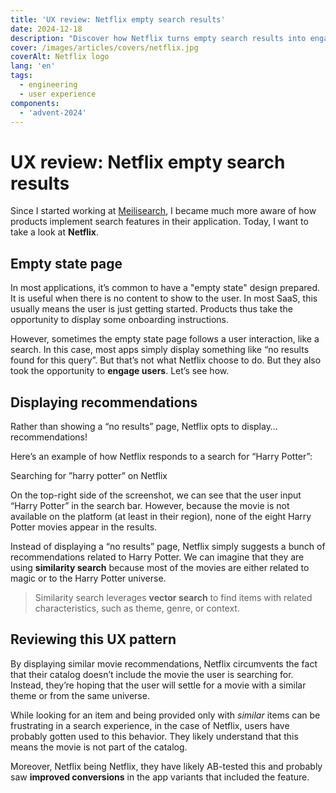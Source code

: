 ```yaml
---
title: 'UX review: Netflix empty search results'
date: 2024-12-18
description: "Discover how Netflix turns empty search results into engaging recommendations using similarity search. Learn how this UX strategy boosts conversions today."
cover: /images/articles/covers/netflix.jpg
coverAlt: Netflix logo
lang: 'en'
tags:
  - engineering
  - user experience
components:
  - 'advent-2024'
---
```


# UX review: Netflix empty search results

Since I started working at [Meilisearch](https://meilisearch.com?ref=laurentcazanove.com), I became much more aware of how products implement search features in their application. Today, I want to take a look at **Netflix**.

## Empty state page

In most applications, it’s common to have a "empty state" design prepared. It is useful when there is no content to show to the user. In most SaaS, this usually means the user is just getting started. Products thus take the opportunity to display some onboarding instructions.

However, sometimes the empty state page follows a user interaction, like a search. In this case, most apps simply display something like “no results found for this query”. But that’s not what Netflix choose to do. But they also took the opportunity to **engage users**. Let’s see how.

## Displaying recommendations

Rather than showing a “no results” page, Netflix opts to display… recommendations!

Here’s an example of how Netflix responds to a search for “Harry Potter”:

<article-image src="/images/articles/screenshot-netflix-search-harry-potter.png" alt="Screenshot of Netflix search results for the ’harry potter’ query showing many movies related to magic, but not Harry Potter" title="Netflix search results">
Searching for ”harry potter” on Netflix
</article-image>

On the top-right side of the screenshot, we can see that the user input “Harry Potter” in the search bar. However, because the movie is not available on the platform (at least in their region), none of the eight Harry Potter movies appear in the results.

Instead of displaying a “no results” page, Netflix simply suggests a bunch of recommendations related to Harry Potter. We can imagine that they are using **similarity search** because most of the movies are either related to magic or to the Harry Potter universe.

> Similarity search leverages **vector search** to find items with related characteristics, such as theme, genre, or context.

## Reviewing this UX pattern

By displaying similar movie recommendations, Netflix circumvents the fact that their catalog doesn’t include the movie the user is searching for. Instead, they’re hoping that the user will settle for a movie with a similar theme or from the same universe.

While looking for an item and being provided only with _similar_ items can be frustrating in a search experience, in the case of Netflix, users have probably gotten used to this behavior. They likely understand that this means the movie is not part of the catalog.

Moreover, Netflix being Netflix, they have likely AB-tested this and probably saw **improved conversions** in the app variants that included the feature.

